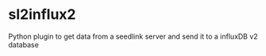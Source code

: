 # sl2influx2
Python plugin to get data from a seedlink server and send it to a influxDB v2 database
